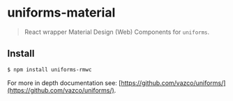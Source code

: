 # uniforms-material

> React wrapper Material Design (Web) Components for `uniforms`.

## Install

```sh
$ npm install uniforms-rmwc 
```

For more in depth documentation see: [https://github.com/vazco/uniforms/](https://github.com/vazco/uniforms/).
